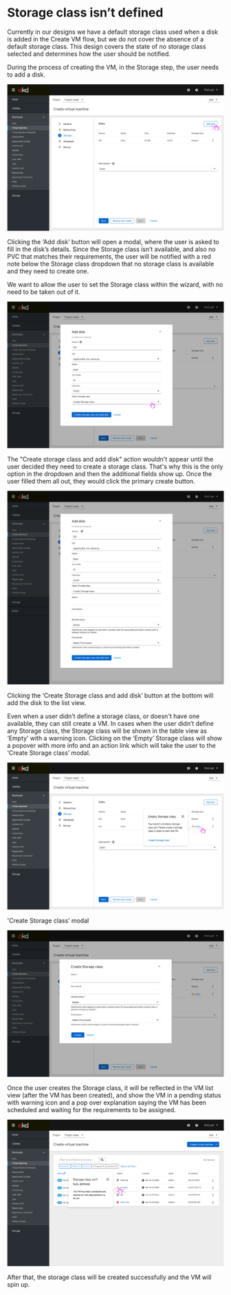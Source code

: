# Storage class isn’t defined

Currently in our designs we have a default storage class used when a disk is added in the Create VM flow, but we do not cover the absence of a default storage class.
This design covers the state of no storage class selected and determines how the user should be notified.

During the process of creating the VM, in the Storage step, the user needs to add a disk.

![Add disk action](img/Add-disk-default.png)

Clicking the ‘Add disk’ button will open a modal, where the user is asked to fill in the disk’s details.
Since the Storage class isn’t available, and also no PVC that matches their requirements, the user will be notified with a red note below the Storage class dropdown that no storage class is available and they need to create one.

We want to allow the user to set the Storage class within the wizard, with no need to be taken out of it.

![Fill in disk details](img/Add-disk-modal-details-required.png)

The "Create storage class and add disk" action wouldn't appear until the user decided they need to create a storage class.  That's why this is the only option in the dropdown and then the additional fields show up. Once the user filled them all out, they would click the primary create button.

![Add disk modal with create storage class](img/Add-disk-modal-with-create-sc.png)

Clicking the ‘Create Storage class and add disk’ button at the bottom will add the disk to the list view.

Even when a user didn’t define a storage class, or doesn't have one available, they can still create a VM.
In cases when the user didn’t define any Storage class, the Storage class will be shown in the table view as ‘Empty’ with a warning icon.
Clicking on the ‘Empty’ Storage class will show a popover with more info and an action link which will take the user to the ‘Create Storage class’ modal.

![Empty Storage class popover](img/Popover.png)

'Create Storage class’ modal

![Create storage class modal](img/Create-storage-class-modal.png)

Once the user creates the Storage class, it will be reflected in the VM list view (after the VM has been created), and show the VM in a pending status with warning icon and a pop over explanation saying the VM has been scheduled and waiting for the requirements to be assigned.

![vmlist with popover](img/vmlist.png)

After that, the storage class will be created successfully and the VM will spin up.
